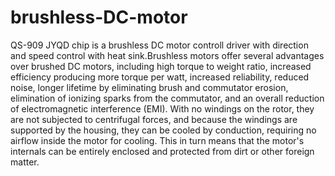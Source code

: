 # brushless-DC-motor
 
 QS-909 JYQD chip is a brushless DC motor controll driver with direction and speed control with heat sink.Brushless motors offer several advantages over brushed DC motors, including high torque to weight ratio, increased efficiency producing more torque per watt, increased reliability, reduced noise, longer lifetime by eliminating brush and commutator erosion, elimination of ionizing sparks from the commutator, and an overall reduction of electromagnetic interference (EMI). With no windings on the rotor, they are not subjected to centrifugal forces, and because the windings are supported by the housing, they can be cooled by conduction, requiring no airflow inside the motor for cooling. This in turn means that the motor's internals can be entirely enclosed and protected from dirt or other foreign matter.
